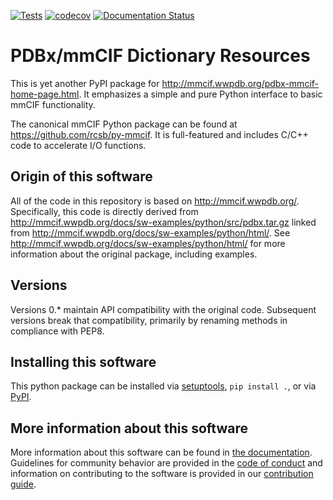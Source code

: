 [![Tests](https://github.com/Electrostatics/mmcif_pdbx/workflows/Tests/badge.svg)](https://github.com/Electrostatics/mmcif_pdbx/actions?query=workflow%3ATests)
[![codecov](https://codecov.io/gh/Electrostatics/mmcif_pdbx/branch/master/graph/badge.svg)](https://codecov.io/gh/Electrostatics/mmcif_pdbx)
[![Documentation Status](https://readthedocs.org/projects/mmcif-pdbx/badge/?version=latest)](https://mmcif-pdbx.readthedocs.io/en/latest/?badge=latest)

# PDBx/mmCIF Dictionary Resources

This is yet another PyPI package for http://mmcif.wwpdb.org/pdbx-mmcif-home-page.html.
It emphasizes a simple and pure Python interface to basic mmCIF functionality.

The canonical mmCIF Python package can be found at https://github.com/rcsb/py-mmcif.
It is full-featured and includes C/C++ code to accelerate I/O functions.  

## Origin of this software

All of the code in this repository is based on http://mmcif.wwpdb.org/.
Specifically, this code is directly derived from http://mmcif.wwpdb.org/docs/sw-examples/python/src/pdbx.tar.gz linked from http://mmcif.wwpdb.org/docs/sw-examples/python/html/.
See http://mmcif.wwpdb.org/docs/sw-examples/python/html/ for more information about the original package, including examples.

## Versions

Versions 0.* maintain API compatibility with the original code.
Subsequent versions break that compatibility, primarily by renaming methods in compliance with PEP8.

## Installing this software

This python package can be installed via [setuptools](https://pypi.org/project/setuptools/), `pip install .`, or via [PyPI](https://pypi.org/project/mmcif-pdbx/).

## More information about this software

More information about this software can be found in [the documentation](https://mmcif-pdbx.readthedocs.io/).
Guidelines for community behavior are provided in the [code of conduct](https://github.com/Electrostatics/mmcif_pdbx/blob/master/CODE_OF_CONDUCT.md) and information on contributing to the software is provided in our [contribution guide](https://github.com/Electrostatics/mmcif_pdbx/blob/master/CONTRIBUTING.md).
